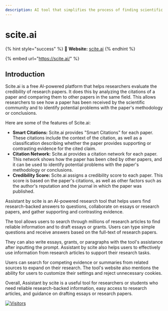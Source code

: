 ```yaml
---
description: AI tool that simplifies the process of finding scientific articles
---
```


# scite.ai

{% hint style="success" %}
🔗 **Website:** [scite.ai](https://scite.ai/)
{% endhint %}

{% embed url="https://scite.ai/" %}

## Introduction

Scite.ai is a free AI-powered platform that helps researchers evaluate the credibility of research papers. It does this by analyzing the citations of a paper and comparing them to other papers in the same field. This allows researchers to see how a paper has been received by the scientific community and to identify potential problems with the paper's methodology or conclusions.

Here are some of the features of Scite.ai:

* **Smart Citations:** Scite.ai provides "Smart Citations" for each paper. These citations include the context of the citation, as well as a classification describing whether the paper provides supporting or contrasting evidence for the cited claim.
* **Citation Network:** Scite.ai provides a citation network for each paper. This network shows how the paper has been cited by other papers, and it can be used to identify potential problems with the paper's methodology or conclusions.
* **Credibility Score:** Scite.ai assigns a credibility score to each paper. This score is based on the paper's citations, as well as other factors such as the author's reputation and the journal in which the paper was published.

Assistant by scite is an AI-powered research tool that helps users find research-backed answers to questions, collaborate on essays or research papers, and gather supporting and contrasting evidence.

The tool allows users to search through millions of research articles to find reliable information and to draft essays or grants. Users can type simple questions and receive answers based on the full-text of research papers.

They can also write essays, grants, or paragraphs with the tool's assistance after inputting the prompt. Assistant by scite also helps users to effectively use information from research articles to support their research tasks.

Users can search for competing evidence or summaries from related sources to expand on their research. The tool's website also mentions the ability for users to customize their settings and reject unnecessary cookies.

Overall, Assistant by scite is a useful tool for researchers or students who need reliable research-backed information, easy access to research articles, and guidance on drafting essays or research papers.

[![Visitors](https://api.visitorbadge.io/api/visitors?path=https%3A%2F%2Fgithub.com%2Fdrshahizan\&labelColor=%23697689\&countColor=%23555555\&style=plastic)](https://visitorbadge.io/status?path=https%3A%2F%2Fgithub.com%2Fdrshahizan)
